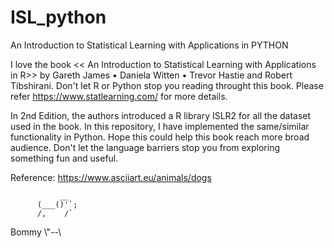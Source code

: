 # ISL_python
An Introduction to Statistical Learning with Applications in PYTHON

I love the book << An Introduction to Statistical Learning with Applications in R>> by Gareth James • Daniela Witten • Trevor Hastie and Robert Tibshirani. Don't let R or Python stop you reading throught this book.  Please refer https://www.statlearning.com/ for more details.

In 2nd Edition, the authors introduced a R library ISLR2 for all the dataset used in the book. In this repository, I have implemented the same/similar functionality in Python. Hope this could help this book reach more broad audience. Don't let the language barriers stop you from exploring something fun and useful.


Reference: https://www.asciiart.eu/animals/dogs

               __
          (___()'`;
          /,    /`
Bommy     \\"--\\
